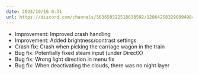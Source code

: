 ```yaml
---
date: 2024/10/16 0:31
url: https://discord.com/channels/563650322518638592/1286425832968949840/1295771076801990788
---
```

- Improvement: Improved crash handling
- Improvement: Added brightness/contrast settings
- Crash fix: Crash when picking the carriage wagon in the train
- Bug fix: Potentially fixed steam input (under DirectX)
- Bug fix: Wrong light direction in menu fix
- Bug fix: When deactivating the clouds, there was no night layer